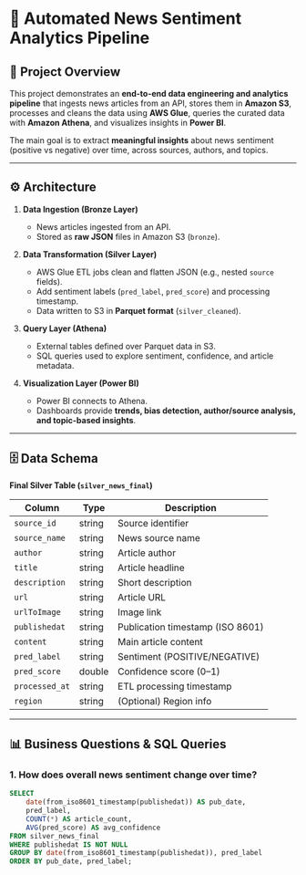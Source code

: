 # 📰 Automated News Sentiment Analytics Pipeline

## 📌 Project Overview  
This project demonstrates an **end-to-end data engineering and analytics pipeline** that ingests news articles from an API, stores them in **Amazon S3**, processes and cleans the data using **AWS Glue**, queries the curated data with **Amazon Athena**, and visualizes insights in **Power BI**.  

The main goal is to extract **meaningful insights** about news sentiment (positive vs negative) over time, across sources, authors, and topics.  

---

## ⚙️ Architecture  

1. **Data Ingestion (Bronze Layer)**  
   - News articles ingested from an API.  
   - Stored as **raw JSON** files in Amazon S3 (`bronze`).  

2. **Data Transformation (Silver Layer)**  
   - AWS Glue ETL jobs clean and flatten JSON (e.g., nested `source` fields).  
   - Add sentiment labels (`pred_label`, `pred_score`) and processing timestamp.  
   - Data written to S3 in **Parquet format** (`silver_cleaned`).  

3. **Query Layer (Athena)**  
   - External tables defined over Parquet data in S3.  
   - SQL queries used to explore sentiment, confidence, and article metadata.  

4. **Visualization Layer (Power BI)**  
   - Power BI connects to Athena.  
   - Dashboards provide **trends, bias detection, author/source analysis, and topic-based insights**.  

---

## 🗄️ Data Schema  

**Final Silver Table (`silver_news_final`)**

| Column        | Type    | Description |
|---------------|---------|-------------|
| `source_id`   | string  | Source identifier |
| `source_name` | string  | News source name |
| `author`      | string  | Article author |
| `title`       | string  | Article headline |
| `description` | string  | Short description |
| `url`         | string  | Article URL |
| `urlToImage`  | string  | Image link |
| `publishedat` | string  | Publication timestamp (ISO 8601) |
| `content`     | string  | Main article content |
| `pred_label`  | string  | Sentiment (POSITIVE/NEGATIVE) |
| `pred_score`  | double  | Confidence score (0–1) |
| `processed_at`| string  | ETL processing timestamp |
| `region`      | string  | (Optional) Region info |

---

## 📊 Business Questions & SQL Queries  

### 1. How does overall news sentiment change over time?  
```sql
SELECT 
    date(from_iso8601_timestamp(publishedat)) AS pub_date,
    pred_label,
    COUNT(*) AS article_count,
    AVG(pred_score) AS avg_confidence
FROM silver_news_final
WHERE publishedat IS NOT NULL
GROUP BY date(from_iso8601_timestamp(publishedat)), pred_label
ORDER BY pub_date, pred_label;
